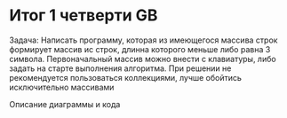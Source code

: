 # Итог 1 четверти GB

Задача: Написать программу, которая из имеющегося массива строк формирует массив ис строк, длинна которого меньше либо равна 3 символа. Первоначальный массив можно внести с клавиатуры, либо задать на старте выполнения алгоритма. При решении не рекомендуется пользоваться коллекциями, лучше обойтись исключительно массивами

Описание диаграммы и кода